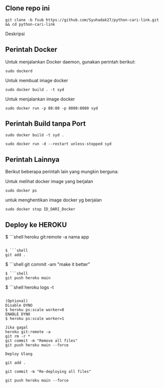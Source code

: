 ## Clone repo ini
```shell
git clone -b fsub https://github.com/Syuhadak27/python-cari-link.git && cd python-cari-link
```

Deskripsi

## Perintah Docker

Untuk menjalankan Docker daemon, gunakan perintah berikut:

```shell
sudo dockerd
```
Untuk membuat image docker
```shell
sudo docker build . -t syd
```
Untuk menjalankan image docker
```shell
sudo docker run -p 80:80 -p 8080:8080 syd
```
## Perintah Build tanpa Port
```shell
sudo docker build -t syd .
```
```shell
sudo docker run -d --restart unless-stopped syd
```
## Perintah Lainnya

Berikut beberapa perintah lain yang mungkin berguna:

Untuk melihat docker image yang berjalan
```shell
sudo docker ps
```
untuk menghentikan image docker yg berjalan
```shell
sudo docker stop ID_DARI_Docker
```


## Deploy ke HEROKU



$ ```shell
heroku git:remote -a nama app
```

$ ```shell
git add . 
```

$ ```shell
git commit -am "make it better" 
```
$ ```shell
git push heroku main
```
$ ```shell
heroku logs -t
```

(Optional)
Disable DYNO
$ heroku ps:scale worker=0
ENABLE DYNO
$ heroku ps:scale worker=1

Jika gagal 
heroku git:remote -a 
git rm -r *
git commit -m "Remove all files"
git push heroku main --force

Deploy Ulang

git add .

git commit -m "Re-deploying all files"

git push heroku main --force
